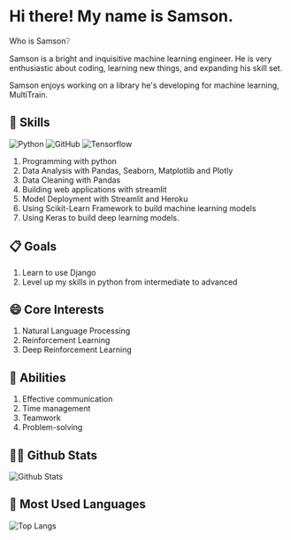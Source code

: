 # Hi there! My name is Samson.
Who is Samson❔

Samson is a bright and inquisitive machine learning engineer.
He is very enthusiastic about coding, learning new things, and expanding his skill set.

Samson enjoys working on a library he's developing for machine learning, MultiTrain.

## 🎉 Skills
![Python](https://img.shields.io/badge/-Python-white?style=flat-square&logo=Python) 
![GitHub](https://img.shields.io/badge/-GitHub-white?style=flat-square&logo=github)
![Tensorflow](https://img.shields.io/badge/-Tensorflow-white?style=flat-square&logo=tensorflow)
1. Programming with python
2. Data Analysis with Pandas, Seaborn, Matplotlib and Plotly
3. Data Cleaning with Pandas
4. Building web applications with streamlit
5. Model Deployment with Streamlit and Heroku
6. Using Scikit-Learn Framework to build machine learning models
7. Using Keras to build deep learning models.

## 📋 Goals
1. Learn to use Django
2. Level up my skills in python from intermediate to advanced

## 😄 Core Interests
1. Natural Language Processing
2. Reinforcement Learning
3. Deep Reinforcement Learning

## 💪 Abilities
1. Effective communication 
2. Time management 
3. Teamwork 
4. Problem-solving

## 👨‍💻 Github Stats
![Github Stats](https://github-readme-stats.vercel.app/api?username=LOVE-DOCTOR&count_private=true&show_icons=true&include_all_commits=true)

## 📖 Most Used Languages
![Top Langs](https://github-readme-stats.vercel.app/api/top-langs/?username=LOVE-DOCTOR&hide=TeX&layout=compact)
